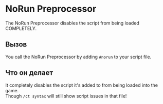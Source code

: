 # NoRun Preprocessor

The NoRun Preprocessor disables the script from being loaded COMPLETELY.

## Вызов

You call the NoRun Preprocessor by adding `#norun` to your script file.

## Что он делает

It completely disables the script it's added to from being loaded into the game.  
Though `/ct syntax` will still show script issues in that file!